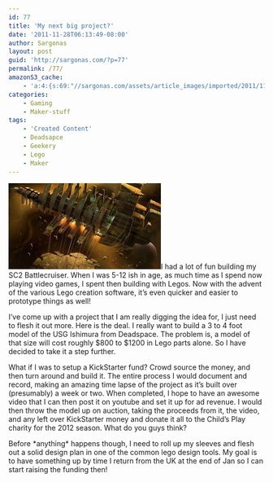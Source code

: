 ```yaml
---
id: 77
title: 'My next big project?'
date: '2011-11-28T06:13:49-08:00'
author: Sargonas
layout: post
guid: 'http://sargonas.com/?p=77'
permalink: /77/
amazonS3_cache:
    - 'a:4:{s:69:"//sargonas.com/assets/article_images/imported/2011/11/USG-Ishimura-dead-space.jpg";a:2:{s:2:"id";i:80;s:11:"source_type";s:13:"media-library";}s:77:"//sargonas.com/assets/article_images/imported/2011/11/USG-Ishimura-dead-space-300x169.jpg";a:2:{s:2:"id";i:80;s:11:"source_type";s:13:"media-library";}s:109:"//sargonas-net.s3.us-west-2.amazonaws.com/sargonas.com/assets/article_images/imported/2011/11/USG-Ishimura-dead-space.jpg";a:2:{s:2:"id";i:80;s:11:"source_type";s:13:"media-library";}s:117:"//sargonas-net.s3.us-west-2.amazonaws.com/sargonas.com/assets/article_images/imported/2011/11/USG-Ishimura-dead-space-300x169.jpg";a:2:{s:2:"id";i:80;s:11:"source_type";s:13:"media-library";}}'
categories:
    - Gaming
    - Maker-stuff
tags:
    - 'Created Content'
    - Deadsapce
    - Geekery
    - Lego
    - Maker
---
```


[![USG-Ishimura-dead-space](/assets/article_images/imported/2011/11/USG-Ishimura-dead-space-300x169.jpg)](/assets/article_images/imported/2011/11/USG-Ishimura-dead-space.jpg)I had a lot of fun building my SC2 Battlecruiser. When I was 5-12 ish in age, as much time as I spend now playing video games, I spent then building with Legos. Now with the advent of the various Lego creation software, it’s even quicker and easier to prototype things as well!

I’ve come up with a project that I am really digging the idea for, I just need to flesh it out more. Here is the deal. I really want to build a 3 to 4 foot model of the USG Ishimura from Deadspace. The problem is, a model of that size will cost roughly $800 to $1200 in Lego parts alone. So I have decided to take it a step further.

What if I was to setup a KickStarter fund? Crowd source the money, and then turn around and build it. The entire process I would document and record, making an amazing time lapse of the project as it’s built over (presumably) a week or two. When completed, I hope to have an awesome video that I can then post it on youtube and set it up for ad revenue. I would then throw the model up on auction, taking the proceeds from it, the video, and any left over KickStarter money and donate it all to the Child’s Play charity for the 2012 season. What do you guys think?

Before \*anything\* happens though, I need to roll up my sleeves and flesh out a solid design plan in one of the common lego design tools. My goal is to have something up by time I return from the UK at the end of Jan so I can start raising the funding then!